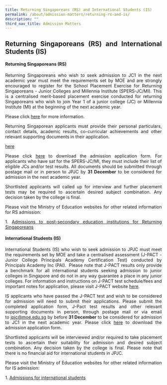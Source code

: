 ```yaml
---
title: Returning Singaporeans (RS) and International Students (IS)
permalink: /about/admission-matters/returning-rs-and-is/
description: ""
third_nav_title: Admission Matters
---
```

<div align="justify">
<h2>Returning Singaporeans (RS) and International Students (IS)</h2>

<h4>Returning Singaporeans (RS)</h4>
<p>Returning Singaporeans who wish to seek admission to JC1 in the next academic year must meet the requirements set by MOE and are strongly encouraged to register for the School Placement Exercise for Returning Singaporeans - Junior Colleges and Millennia Institute (SPERS-JC/MI). This is a centralised merit-based placement exercise conducted for returning Singaporeans who wish to join Year 1 of a junior college (JC) or Millennia Institute (MI) at the beginning of the next academic year.</p>

<p>Please click&nbsp;<a href="https://www.moe.gov.sg/returning-singaporeans">here</a>&nbsp;for more information.</p>

<p>Returning Singaporean applicants must provide their personal particulars, contact details, academic results, co-curricular achievements and other relevant supporting documents in their application.<br>
		
[here](/files/Admission%20Matters/Returning%20and%20International/jpjc_admission%20application%20form.pdf)	

</p><p>Please click&nbsp;<a href="/files%2FAdmission%20Matters%2FReturning%20and%20International/editMediaSettings/jpjc_admission%20application%20form.pdf)">here</a>&nbsp;to download the admission application form.&nbsp;For applicants who have sat for the SPERS-JC/MI, they must include their list of eligible JCs and/or test results. All documents should be submitted through postage mail or in person to JPJC by&nbsp;<strong>31 December</strong>&nbsp;to be considered for admission in the next academic year.</p>

<p>Shortlisted applicants will called up for interview and further placement tests may be required to ascertain desired subject combination. Any decision taken by the college is final.</p>

<p>Please visit the Ministry of Education websites for other related information for RS admission:</p>

<p>1. <a href="https://www.moe.gov.sg/returning-singaporeans/post-secondary">Admissions to post-secondary education institutions for Returning Singaporeans</a></p>

<h4>International Students (IS)</h4>
<p>International Students (IS) who wish to seek admission to JPJC must meet the requirements set by MOE and take a centralised assessment (J-PACT - Junior College Principals Academy Certification Test) conducted by Principals Academy Inc (PAI).&nbsp; Please note that J-PACT results only provide a benchmark for all international students seeking admission to junior colleges in Singapore and do not in any way guarantee a place in any junior colleges. For information and instructions on J-PACT test schedule/fees and important notes for application, please&nbsp;visit J-PACT website <a href="https://www.pact.sg">here</a>.</p>

<p>IS applicants who have passed the J-PACT test and wish to be considered for admission will need to submit their applications.&nbsp;Please submit the completed application form, J-Pact test results and other relevant supporting documents in person, through postage mail or via email to&nbsp;<a href="mailto: jpjc@moe.edu.sg">jpjc@moe.edu.sg</a>&nbsp;by before&nbsp;<strong>31 December</strong>&nbsp;to be considered for admission to JC1 in the next academic year.&nbsp;Please click&nbsp;<a href="/files%2FAdmission%20Matters%2FReturning%20and%20International/editMediaSettings/jpjc_admission%20application%20form.pdf">here</a> to download the admission application form.</p>

<p>Shortlisted applicants will be interviewed and/or required to take placement tests to ascertain their suitability for admission and desired subject combination. Any decision taken by the college is final. Please note that there is no financial aid for international students in JPJC.</p>

<p>Please visit the Ministry of Education websites for other related information for IS admission:</p>

<p>1. <a href="https://www.moe.gov.sg/international-students">Admissions for international students</a></p></div>